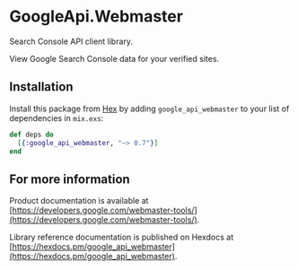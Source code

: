 # GoogleApi.Webmaster

Search Console API client library.

View Google Search Console data for your verified sites.

## Installation

Install this package from [Hex](https://hex.pm) by adding
`google_api_webmaster` to your list of dependencies in `mix.exs`:

```elixir
def deps do
  [{:google_api_webmaster, "~> 0.7"}]
end
```

## For more information

Product documentation is available at [https://developers.google.com/webmaster-tools/](https://developers.google.com/webmaster-tools/).

Library reference documentation is published on Hexdocs at
[https://hexdocs.pm/google_api_webmaster](https://hexdocs.pm/google_api_webmaster).

